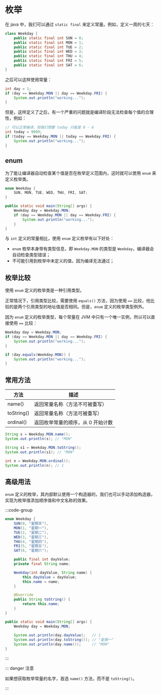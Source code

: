 # 枚举

在 java 中，我们可以通过 `static final` 来定义常量。例如，定义一周的七天：

```java
class Weekday {
    public static final int SUN = 0;
    public static final int MON = 1;
    public static final int TUE = 2;
    public static final int WED = 3;
    public static final int THU = 4;
    public static final int FRI = 5;
    public static final int SAT = 6;
}
```

之后可以这样使用常量：

```java
int day = 1;
if (day == Weekday.MON || day == Weekday.FRI) {
    System.out.println("working...");
}
```

但是，这样定义了之后，有一个严重的问题就是编译阶段无法检查每个值的合理性，例如：

```java
// 可以正常编译，但我们想要 today 只能是 0 - 6
int today = 9999;
if (today == Weekday.MON || today == Weekday.FRI) {
    System.out.println("working...");
}
```



## enum

为了能让编译器自动检查某个值是否在枚举定义范围内，这时就可以使用 `enum` 来定义枚举类。

```java {1-3}
enum Weekday {
    SUN, MON, TUE, WED, THU, FRI, SAT;
}

public static void main(String[] args) {
    Weekday day = Weekday.MON;
    if (day == Weekday.MON || day == Weekday.FRI) {
        System.out.println("working...");
    }
}
```

与 `int` 定义的常量相比，使用 `enum` 定义枚举有以下好处：

- `enum` 枚举本身带有类型信息，即  `Weekday.MON` 的类型是 `Weekday`，编译器会自动检查类型错误；
- 不可能引用到枚举中未定义的值，因为编译无法通过；



## 枚举比较

使用 `enum` 定义的枚举类是一种引用类型。

正常情况下，引用类型比较，需要使用 `equals()` 方法，因为使用 `==` 比较，他比较的是两个引用类型的地址值是否相同。但是，`enum` 定义的枚举类型例外。

因为 `enum` 定义的枚举类型，每个常量在 JVM 中只有一个唯一实例，所以可以直接使用 `==` 比较：

```java
Weekday day = Weekday.MON;
if (day == Weekday.MON || day == Weekday.FRI) {
    System.out.println("working...");
}

if (day.equals(Weekday.MON)) {
    System.out.println("working...");
}
```



## 常用方法

| 方法       | 描述                              |
| ---------- | --------------------------------- |
| name()     | 返回常量名称（方法不可被重写）    |
| toString() | 返回常量名称（方法可被重写）      |
| ordinal()  | 返回枚举常量的顺序，从 0 开始计数 |

```java
String s = Weekday.MON.name();
System.out.println(s); // "MON"

String s1 = Weekday.MON.toString();
System.out.println(s1); // "MON"

int n = Weekday.MON.ordinal();
System.out.println(n); // 1
```



## 高级用法

`enum` 定义的枚举，其内部默认使用一个构造器的，我们也可以手动添加构造器，实现为枚举值添加顺序值和中文名称的效果。

:::code-group

```java [Weekday]
enum Weekday {
    SUN(0, "星期天"),
    MON(1, "星期一"),
    TUE(2, "星期二"),
    WED(3, "星期三"),
    THU(4, "星期四"),
    FRI(5, "星期五"),
    SAT(6, "星期六");

    public final int dayValue;
    private final String name;

    Weekday(int dayValue, String name) {
        this.dayValue = dayValue;
        this.name = name;
    }

    @Override
    public String toString() {
        return this.name;
    }
}
```

```java [main]
public static void main(String[] args) {
    Weekday day = Weekday.MON;
    
    System.out.println(day.dayValue); 	// 1
    System.out.println(day.toString()); // "星期一"
    System.out.println(day.name()); 	// "MON"
}
```

:::

::: danger 注意

如果想获取枚举常量的名字，首选 `name()` 方法，而不是 `toString()`。

:::
